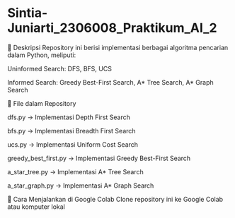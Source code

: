 # Sintia-Juniarti_2306008_Praktikum_AI_2
📌 Deskripsi
Repository ini berisi implementasi berbagai algoritma pencarian dalam Python, meliputi:

Uninformed Search: DFS, BFS, UCS

Informed Search: Greedy Best-First Search, A* Tree Search, A* Graph Search

📂 File dalam Repository

dfs.py → Implementasi Depth First Search

bfs.py → Implementasi Breadth First Search

ucs.py → Implementasi Uniform Cost Search

greedy_best_first.py → Implementasi Greedy Best-First Search

a_star_tree.py → Implementasi A* Tree Search

a_star_graph.py → Implementasi A* Graph Search

🚀 Cara Menjalankan di Google Colab
Clone repository ini ke Google Colab atau komputer lokal
